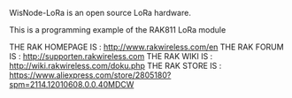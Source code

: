 WisNode-LoRa is an open source LoRa hardware.

This is a programming example of the RAK811 LoRa module


THE RAK HOMEPAGE IS : http://www.rakwireless.com/en
THE RAK FORUM  IS : http://supporten.rakwireless.com
THE RAK WIKI IS : http://wiki.rakwireless.com/doku.php
THE RAK STORE IS : https://www.aliexpress.com/store/2805180?spm=2114.12010608.0.0.40MDCW
